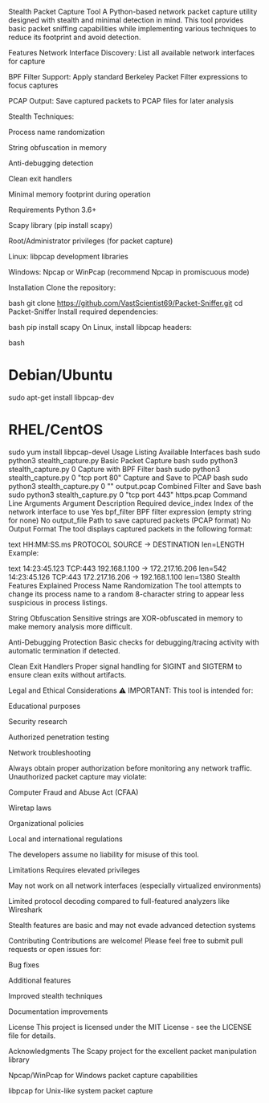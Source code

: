 Stealth Packet Capture Tool
A Python-based network packet capture utility designed with stealth and minimal detection in mind. This tool provides basic packet sniffing capabilities while implementing various techniques to reduce its footprint and avoid detection.

Features
Network Interface Discovery: List all available network interfaces for capture

BPF Filter Support: Apply standard Berkeley Packet Filter expressions to focus captures

PCAP Output: Save captured packets to PCAP files for later analysis

Stealth Techniques:

Process name randomization

String obfuscation in memory

Anti-debugging detection

Clean exit handlers

Minimal memory footprint during operation

Requirements
Python 3.6+

Scapy library (pip install scapy)

Root/Administrator privileges (for packet capture)

Linux: libpcap development libraries

Windows: Npcap or WinPcap (recommend Npcap in promiscuous mode)

Installation
Clone the repository:

bash
git clone https://github.com/VastScientist69/Packet-Sniffer.git
cd Packet-Sniffer
Install required dependencies:

bash
pip install scapy
On Linux, install libpcap headers:

bash
# Debian/Ubuntu
sudo apt-get install libpcap-dev

# RHEL/CentOS
sudo yum install libpcap-devel
Usage
Listing Available Interfaces
bash
sudo python3 stealth_capture.py
Basic Packet Capture
bash
sudo python3 stealth_capture.py 0
Capture with BPF Filter
bash
sudo python3 stealth_capture.py 0 "tcp port 80"
Capture and Save to PCAP
bash
sudo python3 stealth_capture.py 0 "" output.pcap
Combined Filter and Save
bash
sudo python3 stealth_capture.py 0 "tcp port 443" https.pcap
Command Line Arguments
Argument	Description	Required
device_index	Index of the network interface to use	Yes
bpf_filter	BPF filter expression (empty string for none)	No
output_file	Path to save captured packets (PCAP format)	No
Output Format
The tool displays captured packets in the following format:

text
HH:MM:SS.ms PROTOCOL  SOURCE -> DESTINATION len=LENGTH
Example:

text
14:23:45.123 TCP:443  192.168.1.100 -> 172.217.16.206 len=542
14:23:45.126 TCP:443  172.217.16.206 -> 192.168.1.100 len=1380
Stealth Features Explained
Process Name Randomization
The tool attempts to change its process name to a random 8-character string to appear less suspicious in process listings.

String Obfuscation
Sensitive strings are XOR-obfuscated in memory to make memory analysis more difficult.

Anti-Debugging Protection
Basic checks for debugging/tracing activity with automatic termination if detected.

Clean Exit Handlers
Proper signal handling for SIGINT and SIGTERM to ensure clean exits without artifacts.

Legal and Ethical Considerations
⚠️ IMPORTANT: This tool is intended for:

Educational purposes

Security research

Authorized penetration testing

Network troubleshooting

Always obtain proper authorization before monitoring any network traffic. Unauthorized packet capture may violate:

Computer Fraud and Abuse Act (CFAA)

Wiretap laws

Organizational policies

Local and international regulations

The developers assume no liability for misuse of this tool.

Limitations
Requires elevated privileges

May not work on all network interfaces (especially virtualized environments)

Limited protocol decoding compared to full-featured analyzers like Wireshark

Stealth features are basic and may not evade advanced detection systems

Contributing
Contributions are welcome! Please feel free to submit pull requests or open issues for:

Bug fixes

Additional features

Improved stealth techniques

Documentation improvements

License
This project is licensed under the MIT License - see the LICENSE file for details.

Acknowledgments
The Scapy project for the excellent packet manipulation library

Npcap/WinPcap for Windows packet capture capabilities

libpcap for Unix-like system packet capture


